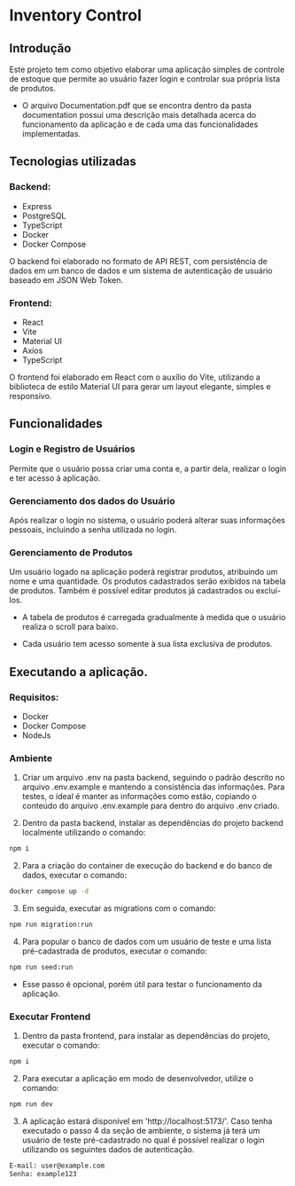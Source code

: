 # Inventory Control

## Introdução

Este projeto tem como objetivo elaborar uma aplicação simples de controle de estoque que permite ao usuário fazer login e controlar sua própria lista de produtos.

- O arquivo Documentation.pdf que se encontra dentro da pasta documentation possui uma descrição mais detalhada acerca do funcionamento da aplicação e de cada uma das funcionalidades implementadas.

## Tecnologias utilizadas

### Backend:

- Express
- PostgreSQL
- TypeScript
- Docker
- Docker Compose

O backend foi elaborado no formato de API REST, com persistência de dados em um banco de dados e um sistema de autenticação de usuário baseado em JSON Web Token.

### Frontend:

- React
- Vite
- Material UI
- Axios
- TypeScript

O frontend foi elaborado em React com o auxílio do Vite, utilizando a biblioteca de estilo Material UI para gerar um layout elegante, simples e responsivo.

## Funcionalidades

### Login e Registro de Usuários

Permite que o usuário possa criar uma conta e, a partir dela, realizar o login e ter acesso à aplicação.

### Gerenciamento dos dados do Usuário

Após realizar o login no sistema, o usuário poderá alterar suas informações pessoais, incluindo a senha utilizada no login.

### Gerenciamento de Produtos

Um usuário logado na aplicação poderá registrar produtos, atribuindo um nome e uma quantidade. Os produtos cadastrados serão exibidos na tabela de produtos. Também é possível editar produtos já cadastrados ou excluí-los.

- A tabela de produtos é carregada gradualmente à medida que o usuário realiza o scroll para baixo.

- Cada usuário tem acesso somente à sua lista exclusiva de produtos.

## Executando a aplicação.

### Requisitos:

- Docker
- Docker Compose
- NodeJs

### Ambiente

1. Criar um arquivo .env na pasta backend, seguindo o padrão descrito no arquivo .env.example e mantendo a consistência das informações. Para testes, o ideal é manter as informações como estão, copiando o conteúdo do arquivo .env.example para dentro do arquivo .env criado.

2. Dentro da pasta backend, instalar as dependências do projeto backend localmente utilizando o comando:

```sh
npm i
```

2. Para a criação do container de execução do backend e do banco de dados, executar o comando:

```sh
docker compose up -d
```

3. Em seguida, executar as migrations com o comando:

```sh
npm run migration:run
```

4. Para popular o banco de dados com um usuário de teste e uma lista pré-cadastrada de produtos, executar o comando:

```sh
npm run seed:run
```

- Esse passo é opcional, porém útil para testar o funcionamento da aplicação.

### Executar Frontend

1. Dentro da pasta frontend, para instalar as dependências do projeto, executar o comando:

```sh
npm i
```

2. Para executar a aplicação em modo de desenvolvedor, utilize o comando:

```sh
npm run dev
```

3. A aplicação estará disponível em 'http://localhost:5173/'. Caso tenha executado o passo 4 da seção de ambiente, o sistema já terá um usuário de teste pré-cadastrado no qual é possível realizar o login utilizando os seguintes dados de autenticação.

```sh
E-mail: user@example.com
Senha: example123
```
